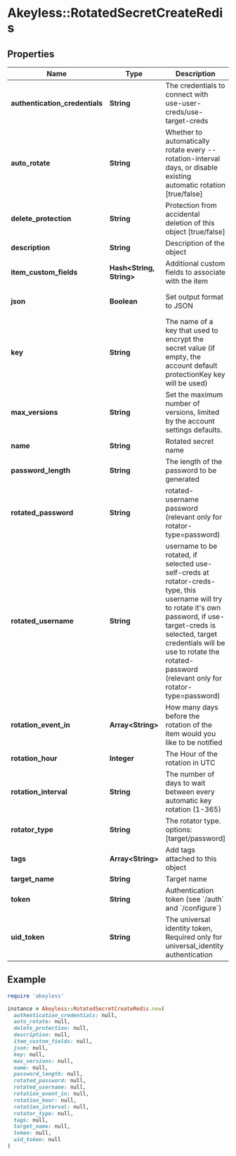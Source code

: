 # Akeyless::RotatedSecretCreateRedis

## Properties

| Name | Type | Description | Notes |
| ---- | ---- | ----------- | ----- |
| **authentication_credentials** | **String** | The credentials to connect with use-user-creds/use-target-creds | [optional][default to &#39;use-user-creds&#39;] |
| **auto_rotate** | **String** | Whether to automatically rotate every --rotation-interval days, or disable existing automatic rotation [true/false] | [optional] |
| **delete_protection** | **String** | Protection from accidental deletion of this object [true/false] | [optional] |
| **description** | **String** | Description of the object | [optional] |
| **item_custom_fields** | **Hash&lt;String, String&gt;** | Additional custom fields to associate with the item | [optional] |
| **json** | **Boolean** | Set output format to JSON | [optional][default to false] |
| **key** | **String** | The name of a key that used to encrypt the secret value (if empty, the account default protectionKey key will be used) | [optional] |
| **max_versions** | **String** | Set the maximum number of versions, limited by the account settings defaults. | [optional] |
| **name** | **String** | Rotated secret name |  |
| **password_length** | **String** | The length of the password to be generated | [optional] |
| **rotated_password** | **String** | rotated-username password (relevant only for rotator-type&#x3D;password) | [optional] |
| **rotated_username** | **String** | username to be rotated, if selected use-self-creds at rotator-creds-type, this username will try to rotate it&#39;s own password, if use-target-creds is selected, target credentials will be use to rotate the rotated-password (relevant only for rotator-type&#x3D;password) | [optional] |
| **rotation_event_in** | **Array&lt;String&gt;** | How many days before the rotation of the item would you like to be notified | [optional] |
| **rotation_hour** | **Integer** | The Hour of the rotation in UTC | [optional] |
| **rotation_interval** | **String** | The number of days to wait between every automatic key rotation (1-365) | [optional] |
| **rotator_type** | **String** | The rotator type. options: [target/password] |  |
| **tags** | **Array&lt;String&gt;** | Add tags attached to this object | [optional] |
| **target_name** | **String** | Target name |  |
| **token** | **String** | Authentication token (see &#x60;/auth&#x60; and &#x60;/configure&#x60;) | [optional] |
| **uid_token** | **String** | The universal identity token, Required only for universal_identity authentication | [optional] |

## Example

```ruby
require 'akeyless'

instance = Akeyless::RotatedSecretCreateRedis.new(
  authentication_credentials: null,
  auto_rotate: null,
  delete_protection: null,
  description: null,
  item_custom_fields: null,
  json: null,
  key: null,
  max_versions: null,
  name: null,
  password_length: null,
  rotated_password: null,
  rotated_username: null,
  rotation_event_in: null,
  rotation_hour: null,
  rotation_interval: null,
  rotator_type: null,
  tags: null,
  target_name: null,
  token: null,
  uid_token: null
)
```

